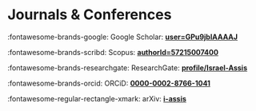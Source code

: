 # Journals & Conferences

:fontawesome-brands-google:
Google Scholar:
**[user=GPu9jbIAAAAJ](https://scholar.google.com/citations?hl=en&user=GPu9jbIAAAAJ/)**

:fontawesome-brands-scribd:
Scopus:
**[authorId=57215007400](https://www.scopus.com/authid/detail.uri?authorId=57215007400)**

:fontawesome-brands-researchgate:
ResearchGate:
**[profile/Israel-Assis](https://www.researchgate.net/profile/Israel-Assis/)**

:fontawesome-brands-orcid:
ORCiD:
**[0000-0002-8766-1041](https://orcid.org/0000-0002-8766-1041/)**

:fontawesome-regular-rectangle-xmark:
arXiv:
**[i-assis](https://arxiv.org/)**